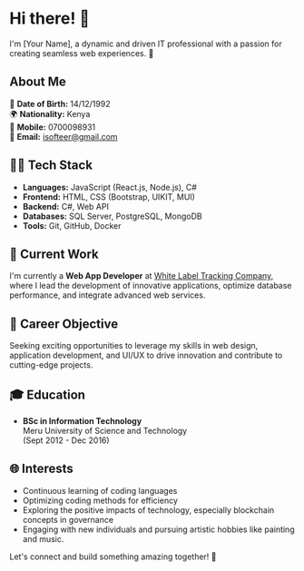 # Hi there! 👋

I'm [Your Name], a dynamic and driven IT professional with a passion for creating seamless web experiences. 🚀

## About Me

📅 **Date of Birth:** 14/12/1992  
🌍 **Nationality:** Kenya  
📱 **Mobile:** 0700098931  
📧 **Email:** isofteer@gmail.com

## 👨‍💻 Tech Stack

- **Languages:** JavaScript (React.js, Node.js), C#
- **Frontend:** HTML, CSS (Bootstrap, UIKIT, MUI)
- **Backend:** C#, Web API
- **Databases:** SQL Server, PostgreSQL, MongoDB
- **Tools:** Git, GitHub, Docker

## 💼 Current Work

I'm currently a **Web App Developer** at [White Label Tracking Company](https://companywebsite.com), where I lead the development of innovative applications, optimize database performance, and integrate advanced web services.

## 🚀 Career Objective

Seeking exciting opportunities to leverage my skills in web design, application development, and UI/UX to drive innovation and contribute to cutting-edge projects.

## 🎓 Education

- **BSc in Information Technology**  
  Meru University of Science and Technology  
  (Sept 2012 - Dec 2016)

## 🌐 Interests

- Continuous learning of coding languages
- Optimizing coding methods for efficiency
- Exploring the positive impacts of technology, especially blockchain concepts in governance
- Engaging with new individuals and pursuing artistic hobbies like painting and music.

Let's connect and build something amazing together! 🌟
